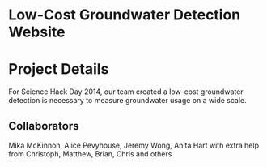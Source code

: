 Low-Cost Groundwater Detection Website
======================================

# Project Details

For Science Hack Day 2014, our team created a low-cost groundwater detection is necessary to measure groundwater usage on a wide scale. 

## Collaborators

Mika McKinnon, Alice Pevyhouse, Jeremy Wong, Anita Hart with extra help from Christoph, Matthew, Brian, Chris and others
